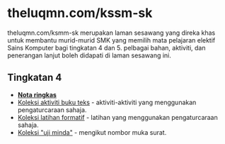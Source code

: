 # theluqmn.com/kssm-sk

theluqmn.com/ksmm-sk merupakan laman sesawang yang direka khas untuk membantu murid-murid SMK yang memilih mata pelajaran elektif Sains Komputer bagi tingkatan 4 dan 5. pelbagai bahan, aktiviti, dan penerangan lanjut boleh didapati di laman sesawang ini.

## Tingkatan 4

- [**Nota ringkas**](https://theluqmn.com/kssm-sk/tingkatan4/nota_ringkas)
- [Koleksi aktiviti buku teks](https://github.com/theluqmn/kssm-sk/tree/main/tingkatan_4/aktiviti) - aktiviti-aktiviti yang menggunakan pengaturcaraan sahaja.
- [Koleksi latihan formatif](https://github.com/theluqmn/kssm-sk/tree/main/tingkatan_4/latihan) - latihan yang menggunakan pengaturcaraan sahaja.
- [Koleksi "uji minda"](https://github.com/theluqmn/kssm-sk/tree/main/tingkatan_4/uji_minda) - mengikut nombor muka surat.
